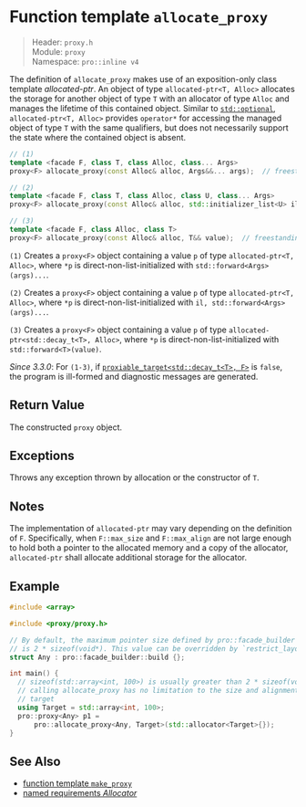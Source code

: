 # Function template `allocate_proxy`

> Header: `proxy.h`  
> Module: `proxy`  
> Namespace: `pro::inline v4`

The definition of `allocate_proxy` makes use of an exposition-only class template *allocated-ptr*. An object of type `allocated-ptr<T, Alloc>` allocates the storage for another object of type `T` with an allocator of type `Alloc` and manages the lifetime of this contained object. Similar to [`std::optional`](https://en.cppreference.com/w/cpp/utility/optional), `allocated-ptr<T, Alloc>` provides `operator*` for accessing the managed object of type `T` with the same qualifiers, but does not necessarily support the state where the contained object is absent.

```cpp
// (1)
template <facade F, class T, class Alloc, class... Args>
proxy<F> allocate_proxy(const Alloc& alloc, Args&&... args);  // freestanding-deleted

// (2)
template <facade F, class T, class Alloc, class U, class... Args>
proxy<F> allocate_proxy(const Alloc& alloc, std::initializer_list<U> il, Args&&... args);  // freestanding-deleted

// (3)
template <facade F, class Alloc, class T>
proxy<F> allocate_proxy(const Alloc& alloc, T&& value);  // freestanding-deleted
```

`(1)` Creates a `proxy<F>` object containing a value `p` of type `allocated-ptr<T, Alloc>`, where `*p` is direct-non-list-initialized with `std::forward<Args>(args)...`.

`(2)` Creates a `proxy<F>` object containing a value `p` of type `allocated-ptr<T, Alloc>`, where `*p` is direct-non-list-initialized with `il, std::forward<Args>(args)...`.

`(3)` Creates a `proxy<F>` object containing a value `p` of type `allocated-ptr<std::decay_t<T>, Alloc>`, where `*p` is direct-non-list-initialized with `std::forward<T>(value)`.

*Since 3.3.0*: For `(1-3)`, if [`proxiable_target<std::decay_t<T>, F>`](proxiable_target.md) is `false`, the program is ill-formed and diagnostic messages are generated.

## Return Value

The constructed `proxy` object.

## Exceptions

Throws any exception thrown by allocation or the constructor of `T`.

## Notes

The implementation of `allocated-ptr` may vary depending on the definition of `F`. Specifically, when `F::max_size` and `F::max_align` are not large enough to hold both a pointer to the allocated memory and a copy of the allocator, `allocated-ptr` shall allocate additional storage for the allocator.

## Example

```cpp
#include <array>

#include <proxy/proxy.h>

// By default, the maximum pointer size defined by pro::facade_builder
// is 2 * sizeof(void*). This value can be overridden by `restrict_layout`.
struct Any : pro::facade_builder::build {};

int main() {
  // sizeof(std::array<int, 100>) is usually greater than 2 * sizeof(void*),
  // calling allocate_proxy has no limitation to the size and alignment of the
  // target
  using Target = std::array<int, 100>;
  pro::proxy<Any> p1 =
      pro::allocate_proxy<Any, Target>(std::allocator<Target>{});
}
```

## See Also

- [function template `make_proxy`](make_proxy.md)
- [named requirements *Allocator*](https://en.cppreference.com/w/cpp/named_req/Allocator)
